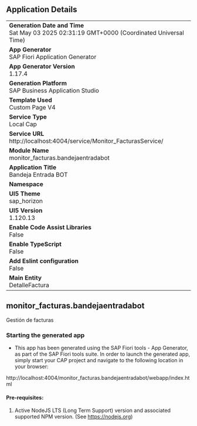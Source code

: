 ## Application Details
|               |
| ------------- |
|**Generation Date and Time**<br>Sat May 03 2025 02:31:19 GMT+0000 (Coordinated Universal Time)|
|**App Generator**<br>SAP Fiori Application Generator|
|**App Generator Version**<br>1.17.4|
|**Generation Platform**<br>SAP Business Application Studio|
|**Template Used**<br>Custom Page V4|
|**Service Type**<br>Local Cap|
|**Service URL**<br>http://localhost:4004/service/Monitor_FacturasService/|
|**Module Name**<br>monitor_facturas.bandejaentradabot|
|**Application Title**<br>Bandeja Entrada BOT|
|**Namespace**<br>|
|**UI5 Theme**<br>sap_horizon|
|**UI5 Version**<br>1.120.13|
|**Enable Code Assist Libraries**<br>False|
|**Enable TypeScript**<br>False|
|**Add Eslint configuration**<br>False|
|**Main Entity**<br>DetalleFactura|

## monitor_facturas.bandejaentradabot

Gestión de facturas

### Starting the generated app

-   This app has been generated using the SAP Fiori tools - App Generator, as part of the SAP Fiori tools suite.  In order to launch the generated app, simply start your CAP project and navigate to the following location in your browser:

http://localhost:4004/monitor_facturas.bandejaentradabot/webapp/index.html

#### Pre-requisites:

1. Active NodeJS LTS (Long Term Support) version and associated supported NPM version.  (See https://nodejs.org)


